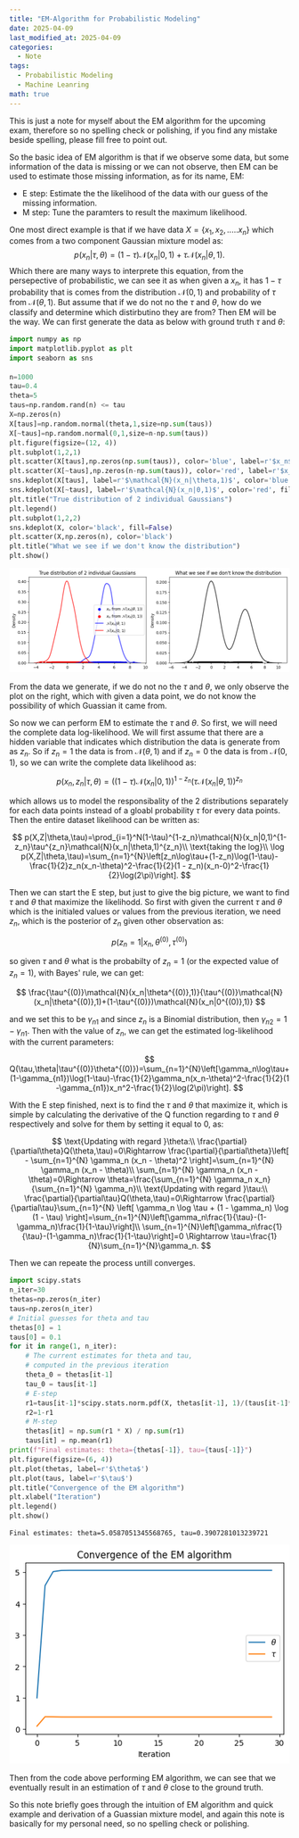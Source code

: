 ```yaml
---
title: "EM-Algorithm for Probabilistic Modeling"
date: 2025-04-09
last_modified_at: 2025-04-09
categories:
  - Note
tags:
  - Probabilistic Modeling
  - Machine Leanring
math: true
---
```

This is just a note for myself about the EM algorithm for the upcoming exam, therefore so no spelling check or polishing, if you find any mistake beside spelling, please fill free to point out.

So the basic idea of EM algorithm is that if we observe some data, but some information of the data is missing or we can not observe, then EM can be used to estimate those missing information, as for its name, EM:
- E step: Estimate the the likelihood of the data with our guess of the missing information.
- M step: Tune the paramters to result the maximum likelihood.


One most direct example is that if we have data $X=\{x_1,x_2,.....x_n\}$ which comes from a two component Gaussian mixture model as:
$$
p(x_n|\tau,\theta)=(1-\tau)\mathcal{N}(x_n|0,1)+\tau\mathcal{N}(x_n|\theta,1).
$$
Which there are many ways to interprete this equation, from the persepective of probabilistic, we can see it as when given a $x_n$, it has $1-\tau$ probability that is comes from the distribution $\mathcal{N}(0,1)$ and probability of $\tau$ from $\mathcal{N}(\theta,1)$. But assume that if we do not no the $\tau$ and $\theta$, how do we classify and determine which distirbutino they are from? Then EM will be the way. We can first generate the data as below with ground truth $\tau$ and $\theta$:


```python
import numpy as np
import matplotlib.pyplot as plt
import seaborn as sns

n=1000
tau=0.4
theta=5
taus=np.random.rand(n) <= tau 
X=np.zeros(n)
X[taus]=np.random.normal(theta,1,size=np.sum(taus))
X[~taus]=np.random.normal(0,1,size=n-np.sum(taus))
plt.figure(figsize=(12, 4))
plt.subplot(1,2,1)
plt.scatter(X[taus],np.zeros(np.sum(taus)), color='blue', label=r'$x_n$ from $\mathcal{N}(x_n|\theta,1)$)')
plt.scatter(X[~taus],np.zeros(n-np.sum(taus)), color='red', label=r'$x_n$ from $\mathcal{N}(x_n|0,1)$)')
sns.kdeplot(X[taus], label=r'$\mathcal{N}(x_n|\theta,1)$', color='blue', fill=False)
sns.kdeplot(X[~taus], label=r'$\mathcal{N}(x_n|0,1)$', color='red', fill=False)
plt.title("True distribution of 2 individual Gaussians")
plt.legend()
plt.subplot(1,2,2)
sns.kdeplot(X, color='black', fill=False)
plt.scatter(X,np.zeros(n), color='black')
plt.title("What we see if we don't know the distribution")
plt.show()

```


    
![Visualization](/assets/images/EM_files/EM_3_0.png)
    




From the data we generate, if we do not no the $\tau$ and $\theta$, we only observe the plot on the right, which with given a data point, we do not know the possibility of which Guassian it came from. 

So now we can perform EM to estimate the $\tau$ and $\theta$. So first, we will need the complete data log-likelihood. We will first assume that there are a hidden variable that indicates which distribution the data is generate from as $z_n$. So if $z_n=1$ the data is from $\mathcal{N}(\theta,1)$ and if $z_n=0$ the data is from $\mathcal{N}(0,1)$, so we can write the complete data likelihood as:

$$
p(x_n,z_n|\tau,\theta)=\left((1-\tau)\mathcal{N}(x_n|0,1)\right)^{1-z_n}\left(\tau\mathcal{N}(x_n|\theta,1)\right)^{z_n}
$$

which allows us to model the responsibality of the 2 distributions separately for each data points instead of a gloabl probability $\tau$ for every data points. Then the entire dataset likelihood can be written as:

$$
p(X,Z|\theta,\tau)=\prod_{i=1}^N(1-\tau)^{1-z_n}\mathcal{N}(x_n|0,1)^{1-z_n}\tau^{z_n}\mathcal{N}(x_n|\theta,1)^{z_n}\\
\text{taking the log}\\
\log p(X,Z|\theta,\tau)=\sum_{n=1}^{N}\left[z_n\log\tau+(1-z_n)\log(1-\tau)-\frac{1}{2}z_n(x_n-\theta)^2-\frac{1}{2}(1 - z_n)(x_n-0)^2-\frac{1}{2}\log(2\pi)\right].
$$

Then we can start the E step, but just to give the big picture, we want to find $\tau$ and $\theta$ that maximize the likelihodd. So first with given the current $\tau$ and $\theta$ which is the initialed values or values from the previous iteration, we need $z_n$, which is the posterior of $z_n$ given other observation as:

$$
p(z_n=1|x_n,\theta^{(0)},\tau^{(0)})
$$

so given $\tau$ and $\theta$ what is the probabilty of $z_n=1$ (or the expected value of $z_n=1$), with Bayes' rule, we can get:

$$
\frac{\tau^{(0)}\mathcal{N}(x_n|\theta^{(0)},1)}{\tau^{(0)}\mathcal{N}(x_n|\theta^{(0)},1)+(1-\tau^{(0)})\mathcal{N}(x_n|0^{(0)},1)}
$$

and we set this to be $\gamma_{n1}$ and since $z_n$ is a Binomial distribution, then $\gamma_{n2}=1-\gamma_{n1}$. Then with the value of $z_n$, we can get the estimated log-likelihood with the current parameters:

$$
Q(\tau,\theta|\tau^{(0)}\theta^{(0)})=\sum_{n=1}^{N}\left[\gamma_n\log\tau+(1-\gamma_{n1})\log(1-\tau)-\frac{1}{2}\gamma_n(x_n-\theta)^2-\frac{1}{2}(1 -\gamma_{n1})x_n^2-\frac{1}{2}\log(2\pi)\right].
$$

With the E step finished, next is to find the $\tau$ and $\theta$ that maximize it, which is simple by calculating the derivative of the Q function regarding to $\tau$ and $\theta$ respectively and solve for them by setting it equal to 0, as:

$$
\text{Updating with regard }\theta:\\
\frac{\partial}{\partial\theta}Q(\theta,\tau)=0\Rightarrow \frac{\partial}{\partial\theta}\left[ - \sum_{n=1}^{N} \gamma_n (x_n - \theta)^2 \right]=\sum_{n=1}^{N} \gamma_n (x_n - \theta)\\
\sum_{n=1}^{N} \gamma_n (x_n - \theta)=0\Rightarrow \theta=\frac{\sum_{n=1}^{N} \gamma_n x_n}{\sum_{n=1}^{N} \gamma_n}\\
\text{Updating with regard }\tau:\\
\frac{\partial}{\partial\tau}Q(\theta,\tau)=0\Rightarrow \frac{\partial}{\partial\tau}\sum_{n=1}^{N} \left[ \gamma_n \log \tau + (1 - \gamma_n) \log (1 - \tau) \right]=\sum_{n=1}^{N}\left[\gamma_n\frac{1}{\tau}-(1-\gamma_n)\frac{1}{1-\tau}\right]\\
\sum_{n=1}^{N}\left[\gamma_n\frac{1}{\tau}-(1-\gamma_n)\frac{1}{1-\tau}\right]=0 \Rightarrow \tau=\frac{1}{N}\sum_{n=1}^{N}\gamma_n.
$$

Then we can repeate the process untill converges.


```python
import scipy.stats
n_iter=30
thetas=np.zeros(n_iter)
taus=np.zeros(n_iter)
# Initial guesses for theta and tau
thetas[0] = 1
taus[0] = 0.1
for it in range(1, n_iter):
    # The current estimates for theta and tau,
    # computed in the previous iteration
    theta_0 = thetas[it-1]
    tau_0 = taus[it-1]
    # E-step
    r1=taus[it-1]*scipy.stats.norm.pdf(X, thetas[it-1], 1)/(taus[it-1]*scipy.stats.norm.pdf(X, thetas[it-1], 1)+(1-taus[it-1])*scipy.stats.norm.pdf(X, 0, 1))
    r2=1-r1
    # M-step
    thetas[it] = np.sum(r1 * X) / np.sum(r1)
    taus[it] = np.mean(r1)
print(f"Final estimates: theta={thetas[-1]}, tau={taus[-1]}")
plt.figure(figsize=(6, 4))
plt.plot(thetas, label=r'$\theta$')
plt.plot(taus, label=r'$\tau$')
plt.title("Convergence of the EM algorithm")
plt.xlabel("Iteration")
plt.legend()
plt.show()
```

    Final estimates: theta=5.0587051345568765, tau=0.3907281013239721
    
![Visualization](/assets/images/EM_files/EM_8_1.png)

Then from the code above performing EM algorithm, we can see that we eventually result in an estimation of $\tau$ and $\theta$ close to the ground truth. 

So this note briefly goes through the intuition of EM algorithm and quick example and derivation of a Guassian mixture model, and again this note is basically for my personal need, so no spelling check or polishing.
